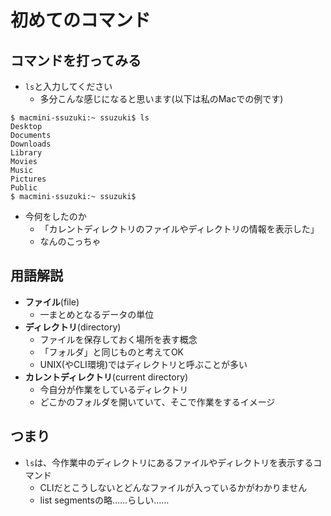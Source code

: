 初めてのコマンド
====

コマンドを打ってみる
----

* `ls`と入力してください
    * 多分こんな感じになると思います(以下は私のMacでの例です)

```
$ macmini-ssuzuki:~ ssuzuki$ ls
Desktop
Documents
Downloads
Library
Movies
Music
Pictures
Public
$ macmini-ssuzuki:~ ssuzuki$ 
```

* 今何をしたのか
    * 「カレントディレクトリのファイルやディレクトリの情報を表示した」
    * なんのこっちゃ

用語解説
----

* **ファイル**(file)
    * 一まとめとなるデータの単位
* **ディレクトリ**(directory)
    * ファイルを保存しておく場所を表す概念
    * 「フォルダ」と同じものと考えてOK
    * UNIX(やCLI環境)ではディレクトリと呼ぶことが多い
* **カレントディレクトリ**(current directory)
    * 今自分が作業をしているディレクトリ
    * どこかのフォルダを開いていて、そこで作業をするイメージ

つまり
----

* `ls`は、今作業中のディレクトリにあるファイルやディレクトリを表示するコマンド
    * CLIだとこうしないとどんなファイルが入っているかがわかりません
    * list segmentsの略……らしい……
